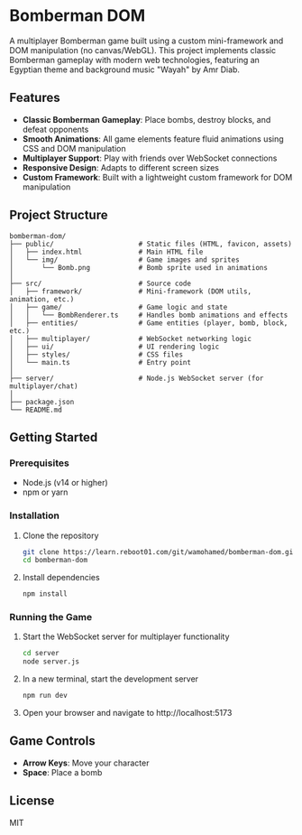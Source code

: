 # Bomberman DOM

A multiplayer Bomberman game built using a custom mini-framework and DOM manipulation (no canvas/WebGL). This project implements classic Bomberman gameplay with modern web technologies, featuring an Egyptian theme and background music "Wayah" by Amr Diab.

## Features

- **Classic Bomberman Gameplay**: Place bombs, destroy blocks, and defeat opponents
- **Smooth Animations**: All game elements feature fluid animations using CSS and DOM manipulation
- **Multiplayer Support**: Play with friends over WebSocket connections
- **Responsive Design**: Adapts to different screen sizes
- **Custom Framework**: Built with a lightweight custom framework for DOM manipulation


## Project Structure

```
bomberman-dom/
├── public/                     # Static files (HTML, favicon, assets)
│   ├── index.html              # Main HTML file
│   └── img/                    # Game images and sprites
│       └── Bomb.png            # Bomb sprite used in animations
│
├── src/                        # Source code
│   ├── framework/              # Mini-framework (DOM utils, animation, etc.)
│   ├── game/                   # Game logic and state
│   │   └── BombRenderer.ts     # Handles bomb animations and effects
│   ├── entities/               # Game entities (player, bomb, block, etc.)
│   ├── multiplayer/            # WebSocket networking logic
│   ├── ui/                     # UI rendering logic
│   ├── styles/                 # CSS files
│   └── main.ts                 # Entry point
│
├── server/                     # Node.js WebSocket server (for multiplayer/chat)
│
├── package.json
└── README.md
```

## Getting Started

### Prerequisites

- Node.js (v14 or higher)
- npm or yarn

### Installation

1. Clone the repository
   ```bash
   git clone https://learn.reboot01.com/git/wamohamed/bomberman-dom.git
   cd bomberman-dom
   ```

2. Install dependencies
   ```bash
   npm install
   ```

### Running the Game

1. Start the WebSocket server for multiplayer functionality
   ```bash
   cd server
   node server.js
   ```

2. In a new terminal, start the development server
   ```bash
   npm run dev
   ```

3. Open your browser and navigate to http://localhost:5173

## Game Controls

- **Arrow Keys**: Move your character
- **Space**: Place a bomb


## License

MIT
